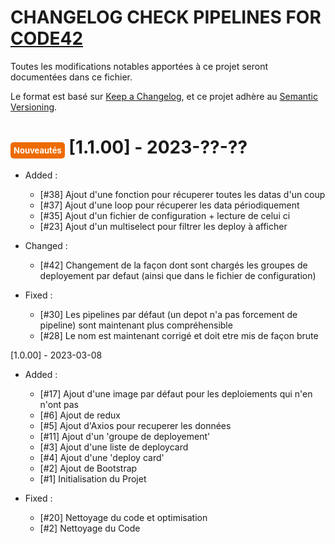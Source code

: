 # CHANGELOG CHECK PIPELINES FOR [CODE42](https://www.code42.fr/)

Toutes les modifications notables apportées à ce projet seront documentées dans ce fichier.

Le format est basé sur [Keep a Changelog](https://keepachangelog.com/en/1.0.0/),
et ce projet adhère au [Semantic Versioning](https://semver.org/spec/v2.0.0.html).

# <span style='color:white;background-color:#ed6b00;border-radius:5px;padding: 5px;font-size:small'>Nouveautés</span> [1.1.00] - 2023-??-??

- Added :
    - [#38] Ajout d'une fonction pour récuperer toutes les datas d'un coup
    - [#37] Ajout d'une loop pour récuperer les data périodiquement
    - [#35] Ajout d'un fichier de configuration + lecture de celui ci
    - [#23] Ajout d'un multiselect pour filtrer les deploy à afficher

- Changed : 
    - [#42] Changement de la façon dont sont chargés les groupes de deployement par defaut (ainsi que dans le fichier de configuration)
    
- Fixed :
    - [#30] Les pipelines par défaut (un depot n'a pas forcement de pipeline) sont maintenant plus compréhensible
    - [#28] Le nom est maintenant corrigé et doit etre mis de façon brute

[1.0.00] - 2023-03-08

- Added :
    - [#17] Ajout d'une image par défaut pour les deploiements qui n'en n'ont pas
    - [#6] Ajout de redux
    - [#5] Ajout d'Axios pour recuperer les données
    - [#11] Ajout d'un 'groupe de deployement'
    - [#3] Ajout d'une liste de deploycard
    - [#4] Ajout d'une 'deploy card'
    - [#2] Ajout de Bootstrap
    - [#1] Initialisation du Projet

- Fixed :
    - [#20] Nettoyage du code et optimisation
    - [#2] Nettoyage du Code